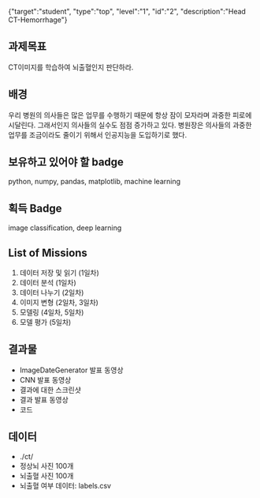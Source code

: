 {"target":"student", "type":"top", "level":"1", "id":"2", "description":"Head CT-Hemorrhage"}

## 과제목표
CT이미지를 학습하여 뇌출혈인지 판단하라.
## 배경
우리 병원의 의사들은 많은 업무를 수행하기 때문에 항상 잠이 모자라며 과중한 피로에 시달린다. 그래서인지 의사들의 실수도 점점 증가하고 있다. 
병원장은 의사들의 과중한 업무를 조금이라도 줄이기 위해서 인공지능을 도입하기로 했다.
## 보유하고 있어야 할 badge
python, numpy, pandas, matplotlib, machine learning
## 획득 Badge
image classification, deep learning

## List of Missions
1. 데이터 저장 및 읽기 (1일차)
2. 데이터 분석 (1일차)
3. 데이터 나누기 (2일차)
4. 이미지 변형 (2일차, 3일차)
5. 모델링 (4일차, 5일차)
6. 모델 평가 (5일차)

## 결과물
* ImageDateGenerator 발표 동영상
* CNN 발표 동영상
* 결과에 대한 스크린샷
* 결과 발표 동영상
* 코드

## 데이터
* ./ct/
* 정상뇌 사진 100개
* 뇌출혈 사진 100개
* 뇌출혈 여부 데이터: labels.csv
